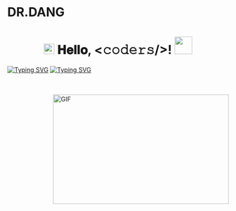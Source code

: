 # DR.DANG
<h1 align="center">
  <a target="_blank">
    <img src="https://github.com/DR.DANG/DR.DANG/blob/main/GIF/Earth.gif" width="24px" style="max-width:100%;">
  </a>
  𝐇𝐞𝐥𝐥𝐨, &lt;𝚌𝚘𝚍𝚎𝚛𝚜/&gt;!
  <a target="_blank">
    <img src="https://github.com/DR.DANG/DR.DANG/blob/main/GIF/Hi.gif" width="40px" />
  </a>
</h1>

[![Typing SVG](https://readme-typing-svg.herokuapp.com?color=6B5DF7&size=75&width=1050&height=200&lines=Hi+I'm+DR+DANG)](https://git.io/typing-svg) 
[![Typing SVG](https://readme-typing-svg.herokuapp.com?font=bold&color=000000&size=35&width=1050&height=100&lines=%E2%9E%AA+I'm+Bot+Developer;+%E2%9E%AA+I%E2%80%99m+Currently+Learning+Python+Pyrogram+%26+Telethon;+%E2%9E%AA+Don't+Forget+to+Follow+My+Github+Profile;%E2%9E%AA+Good+Bye)](https://git.io/typing-svg)

<br/>
<br/>
<a target="_blank">
  <img align="right" height="250" width="400" alt="GIF" src="https://github.com/DR.DANG/DR.DANG/blob/main/GIF/image.gif">
</a>
